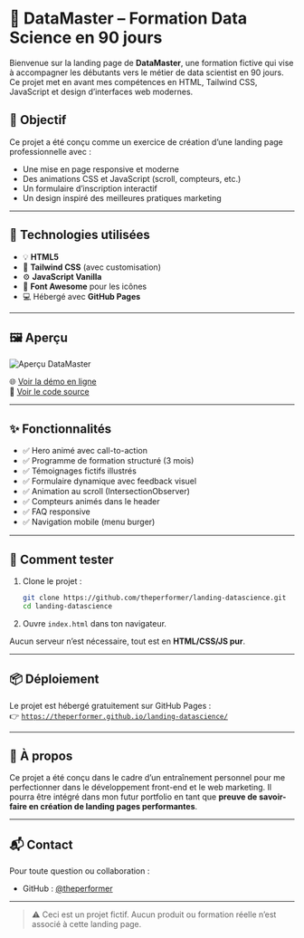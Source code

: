 # 🚀 DataMaster – Formation Data Science en 90 jours

Bienvenue sur la landing page de **DataMaster**, une formation fictive qui vise à accompagner les débutants vers le métier de data scientist en 90 jours. Ce projet met en avant mes compétences en HTML, Tailwind CSS, JavaScript et design d’interfaces web modernes.

## 🎯 Objectif

Ce projet a été conçu comme un exercice de création d’une landing page professionnelle avec :

- Une mise en page responsive et moderne
- Des animations CSS et JavaScript (scroll, compteurs, etc.)
- Un formulaire d’inscription interactif
- Un design inspiré des meilleures pratiques marketing

---

## 🧱 Technologies utilisées

- 💡 **HTML5**
- 🎨 **Tailwind CSS** (avec customisation)
- ⚙️ **JavaScript Vanilla**
- 🧩 **Font Awesome** pour les icônes
- 💻 Hébergé avec **GitHub Pages**

---

## 🖼️ Aperçu

![Aperçu DataMaster](https://via.placeholder.com/1000x500?text=Capture+d%27%C3%A9cran+de+la+landing+page)

🌐 [Voir la démo en ligne](https://theperformer.github.io/landing-datascience/)  
📂 [Voir le code source](https://github.com/theperformer/landing-datascience)

---

## ✨ Fonctionnalités

- ✅ Hero animé avec call-to-action
- ✅ Programme de formation structuré (3 mois)
- ✅ Témoignages fictifs illustrés
- ✅ Formulaire dynamique avec feedback visuel
- ✅ Animation au scroll (IntersectionObserver)
- ✅ Compteurs animés dans le header
- ✅ FAQ responsive
- ✅ Navigation mobile (menu burger)

---

## 🧪 Comment tester

1. Clone le projet :
   ```bash
   git clone https://github.com/theperformer/landing-datascience.git
   cd landing-datascience
   ```

2. Ouvre `index.html` dans ton navigateur.

Aucun serveur n’est nécessaire, tout est en **HTML/CSS/JS pur**.

---

## 📦 Déploiement

Le projet est hébergé gratuitement sur GitHub Pages :  
👉 [`https://theperformer.github.io/landing-datascience/`](https://theperformer.github.io/landing-datascience/)

---

## 🙋 À propos

Ce projet a été conçu dans le cadre d’un entraînement personnel pour me perfectionner dans le développement front-end et le web marketing. Il pourra être intégré dans mon futur portfolio en tant que **preuve de savoir-faire en création de landing pages performantes**.

---

## 📬 Contact

Pour toute question ou collaboration :

- GitHub : [@theperformer](https://github.com/theperformer)

---

> ⚠️ Ceci est un projet fictif. Aucun produit ou formation réelle n’est associé à cette landing page.
```
